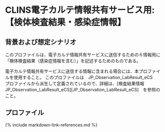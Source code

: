 
# CLINS電子カルテ情報共有サービス用: 【検体検査結果・感染症情報】

## 背景および想定シナリオ
このプロファイルは、電子カルテ情報共有サービスに送信するための６情報用に「検体検査結果（感染症情報を含む）」を記述するためのものである。


電子カルテ情報共有サービスに送信する情報に含まれる場合には、本プロファイルを使用すること。
このプロファイルは　JP_Observation_LabResult_eCS　プロファイルから派生して定義されているので、詳細は、[検査結果情報　JP_Observation_LabResult_eCS][JP_Observation_LabResult_eCS]　を参照のこと。


## プロファイル

{% include markdown-link-references.md %}